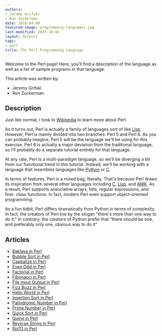 ```yaml
---
authors:
- Jeremy Grifski
- Ron Zuckerman
date: 2018-04-08
featured-image: programming-languages.jpg
last-modified: 2023-10-01
layout: default
tags:
- perl
title: The Perl Programming Language
---
```


Welcome to the Perl page! Here, you'll find a description of the language as well as a list of sample programs in that language.

This article was written by:

- Jeremy Grifski
- Ron Zuckerman

## Description

Just like normal, I took to [Wikipedia][1] to learn more about Perl.

As it turns out, Perl is actually a family of languages sort of like [Lisp][2]. 
However, Perl is mainly divided into two branches: Perl 5 and Perl 6. As you 
can probably imagine, Perl 5 will be the language we'll be using for this 
exercise. Perl 6 is actually a major deviation from the traditional language, 
so I'll probably do a separate tutorial entirely for that language.

At any rate, Perl is a multi-paradigm language, so we'll be diverging a bit 
from our functional trend in this tutorial. Instead, we'll be working with a 
language that resembles languages like [Python][3] or [C][4].

In terms of features, Perl is a mixed bag, literally. That's because Perl draws 
its inspiration from several other languages including [C][4], [Lisp][2], and [AWK][5]. As a 
result, Perl supports associative arrays, lists, regular expressions, and first-
class functions. In fact, modern Perl even support object-oriented programming.

As a fun tidbit, Perl differs dramatically from Python in terms of complexity. 
In fact, the creators of Perl live by the slogan "there's more than one way to 
do it." In contrary, the creators of Python prefer that "there should be one,  
and preferably only one, obvious way to do it"

[1]: https://en.wikipedia.org/wiki/Perl
[2]: https://en.wikipedia.org/wiki/Lisp_(programming_language)
[3]: https://en.wikipedia.org/wiki/Python_(programming_language)
[4]: https://en.wikipedia.org/wiki/C_(programming_language)
[5]: https://en.wikipedia.org/wiki/AWK


## Articles

- [Baklava in Perl](https://sampleprograms.io/projects/baklava/perl)
- [Bubble Sort in Perl](https://sampleprograms.io/projects/bubble-sort/perl)
- [Capitalize in Perl](https://sampleprograms.io/projects/capitalize/perl)
- [Even Odd in Perl](https://sampleprograms.io/projects/even-odd/perl)
- [Factorial in Perl](https://sampleprograms.io/projects/factorial/perl)
- [Fibonacci in Perl](https://sampleprograms.io/projects/fibonacci/perl)
- [File Input Output in Perl](https://sampleprograms.io/projects/file-input-output/perl)
- [Fizz Buzz in Perl](https://sampleprograms.io/projects/fizz-buzz/perl)
- [Hello World in Perl](https://sampleprograms.io/projects/hello-world/perl)
- [Insertion Sort in Perl](https://sampleprograms.io/projects/insertion-sort/perl)
- [Palindromic Number in Perl](https://sampleprograms.io/projects/palindromic-number/perl)
- [Prime Number in Perl](https://sampleprograms.io/projects/prime-number/perl)
- [Quick Sort in Perl](https://sampleprograms.io/projects/quick-sort/perl)
- [Quine in Perl](https://sampleprograms.io/projects/quine/perl)
- [Reverse String in Perl](https://sampleprograms.io/projects/reverse-string/perl)
- [Rot13 in Perl](https://sampleprograms.io/projects/rot13/perl)